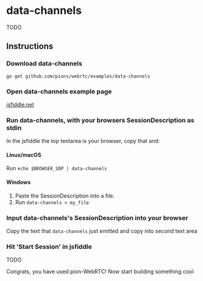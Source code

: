 # data-channels
TODO

## Instructions
### Download data-channels
```
go get github.com/pions/webrtc/examples/data-channels
```

### Open data-channels example page
[jsfiddle.net](http://jsfiddle.net/5hqt08fe/9/)

### Run data-channels, with your browsers SessionDescription as stdin
In the jsfiddle the top textarea is your browser, copy that and:
#### Linux/macOS
Run `echo $BROWSER_SDP | data-channels`
#### Windows
1. Paste the SessionDescription into a file.
1. Run `data-channels < my_file`

### Input data-channels's SessionDescription into your browser
Copy the text that `data-channels` just emitted and copy into second text area

### Hit 'Start Session' in jsfiddle
TODO

Congrats, you have used pion-WebRTC! Now start building something cool
